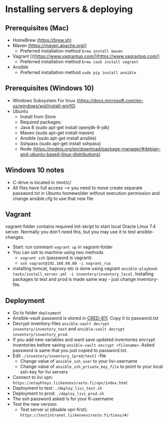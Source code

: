 # Installing servers & deploying

## Prerequisites (Mac)
* HomeBrew [(https://brew.sh)](https://brew.sh)
* Maven [(https://maven.apache.org/)](https://maven.apache.org/)
	* Preferred installation method `brew install maven`
* Vagrant [()https://www.vagrantup.com/](https://www.vagrantup.com/)
    * Preferred installation method `brew cask install vagrant`
* Ansible
	* Preferred installation method `sudo pip install ansible`

## Prerequisites (Windows 10)
* Windows Subsystem For linux [(https://docs.microsoft.com/en-us/windows/wsl/install-win10)](https://docs.microsoft.com/en-us/windows/wsl/install-win10)
* Ubuntu
	* Install from Store
	* Required packages:
	 * Java 8 (sudo apt-get install openjdk-8-jdk)
	 * Maven (sudo apt-get install maven)
	 * Ansible (sudo apt-get install ansible)
	 * Sshpass (sudo apt-get install sshpass)
	 * Node [(https://nodejs.org/en/download/package-manager/#debian-and-ubuntu-based-linux-distributions)](https://nodejs.org/en/download/package-manager/#debian-and-ubuntu-based-linux-distributions)

## Windows 10 notes
* C-drive is located in /mnt/c/
* All files have full access --> you need to move create separate password.txt in Ubuntu homewolder without execution permission and change ansible.cfg to use that new file

## Vagrant
vagrant-folder contains required init-skript to start local Oracle Linux 7.4 server. Normally you don't need this, but you may use it to test ansible-changes.

* Start: run commant `vagrant up` in vagrant-folder
* You can ssh to machine using two methods
	* `vagrant ssh` (password is vagrant)
	* `ssh vagrant@192.168.60.80 -i vagrant_rsa`
* installing tomcat, haproxy etc is done using vagrant `ansible-playbook tasks/install_server.yml -i inventory/inventory_local`. Installing packages to test and prod is made same way - just change inventory-file.

## Deployment
* Go to folder `deployment`
* Ansible-vault password is stored in [CRED-811](https://jira.solita.fi/browse/CRED-811). Copy it to password.txt
* Decrypt inventory-files `ansible-vault decrypt inventory/inventory_test` and `ansible-vault decrypt inventory/inventory_prod`.
* If you add new variables and want save updated inventories encrypt inventories before saving `ansible-vault encrypt <filename>`. Asked password is same that you just copied to password.txt.
* Edit `./inventory/inventory_[prod/test]` -file
	* Change value of `ansible_ssh_user` to your livi-username
	* Change value of `ansible_ssh_private_key_file` to point to your local ssh-key for livi servers
* Connect to livi vpn: `https://etayhteys.liikennevirasto.fi/vpn/index.html`
* Deployment to test: `./deploy_livi_test.sh`
* Deployment to prod: `./deploy_livi_prod.sh`
* The ssh password asked is for your K-username
* Test the new version:
	* Test server ui (disable vpn first): `https://testintranet.liikennevirasto.fi/tiesu/#/`
